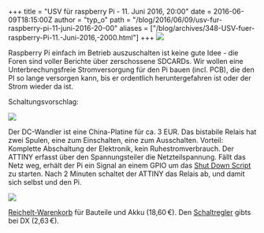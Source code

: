 +++
title = "USV für raspberry Pi - 11. Juni 2016, 20:00"
date = 2016-06-09T18:15:00Z
author = "typ_o"
path = "/blog/2016/06/09/usv-fur-raspberry-pi-11-juni-2016-20-00"
aliases = ["/blog/archives/348-USV-fuer-raspberry-Pi-11.-Juni-2016,-2000.html"]
+++
[![](/media/usv.serendipityThumb.jpg)](/media/usv.jpg)

Raspberry Pi einfach im Betrieb auszuschalten ist keine gute Idee - die
Foren sind voller Berichte über zerschossene SDCARDs. Wir wollen eine
Unterbrechungsfreie Stromversorgung für den Pi bauen (incl. PCB), die
den PI so lange versorgen kann, bis er ordentlich heruntergefahren ist
oder der Strom wieder da ist.

Schaltungsvorschlag:

[![](/media/usv-supply.serendipityThumb.jpg)](/media/usv-supply.jpg)

Der DC-Wandler ist eine China-Platine für ca. 3 EUR. Das bistabile
Relais hat zwei Spulen, eine zum Einschalten, eine zum Ausschalten.
Vorteil: Komplette Abschaltung der Elektronik, kein Ruhestromverbrauch.
Der ATTINY erfasst über den Spannungsteiler die Netzteilspannung. Fällt
das Netz weg, erhält der Pi ein Signal an einem GPIO um das [Shut Down
Script](https://flipdot.org/blog/archives/207-Shut-down-your-Raspberry-Pi-on-button-press-and-add-reset-function.html)
zu starten. Nach 2 Minuten schaltet der ATTINY das Relais ab, und damit
sich selbst und den Pi.

[![](/media/usv-supply2.serendipityThumb.jpg)](/media/usv-supply2.jpg)

[Reichelt-Warenkorb](https://www.reichelt.de/my/1222447) für Bauteile
und Akku (18,60 €). Den
[Schaltregler](https://www.dx.com/p/lm2596-digital-display-adjustable-step-down-voltage-regulator-module-dark-blue-360654)
gibts bei DX (2,63 €).
